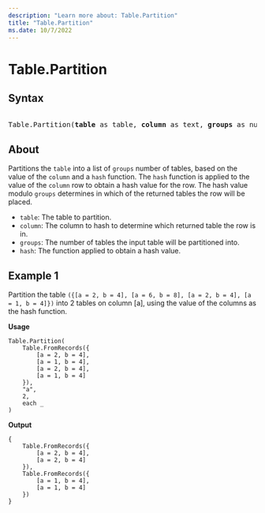 ```yaml
---
description: "Learn more about: Table.Partition"
title: "Table.Partition"
ms.date: 10/7/2022
---
```

# Table.Partition

## Syntax

<pre>  
Table.Partition(<b>table</b> as table, <b>column</b> as text, <b>groups</b> as number, <b>hash</b> as function) as list
</pre>
  
## About

Partitions the `table` into a list of `groups` number of tables, based on the value of the `column` and a `hash` function. The `hash` function is applied to the value of the `column` row to obtain a hash value for the row. The hash value modulo `groups` determines in which of the returned tables the row will be placed.

* `table`: The table to partition.
* `column`: The column to hash to determine which returned table the row is in.
* `groups`: The number of tables the input table will be partitioned into.
* `hash`: The function applied to obtain a hash value.  
  
## Example 1

Partition the table `({[a = 2, b = 4], [a = 6, b = 8], [a = 2, b = 4], [a = 1, b = 4]})` into 2 tables on column [a], using the value of the columns as the hash function.

**Usage**

```powerquery-m
Table.Partition(
    Table.FromRecords({
        [a = 2, b = 4],
        [a = 1, b = 4],
        [a = 2, b = 4],
        [a = 1, b = 4]
    }),
    "a",
    2,
    each _
)
```

**Output**

```powerquery-m
{
    Table.FromRecords({
        [a = 2, b = 4],
        [a = 2, b = 4]
    }),
    Table.FromRecords({
        [a = 1, b = 4],
        [a = 1, b = 4]
    })
}
```
